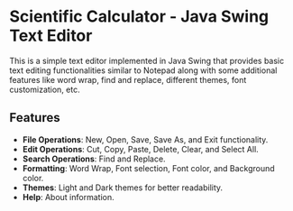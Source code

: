 # Scientific Calculator - Java Swing Text Editor

This is a simple text editor implemented in Java Swing that provides basic text editing functionalities similar to Notepad along with some additional features like word wrap, find and replace, different themes, font customization, etc.

## Features

- **File Operations**: New, Open, Save, Save As, and Exit functionality.
- **Edit Operations**: Cut, Copy, Paste, Delete, Clear, and Select All.
- **Search Operations**: Find and Replace.
- **Formatting**: Word Wrap, Font selection, Font color, and Background color.
- **Themes**: Light and Dark themes for better readability.
- **Help**: About information.

